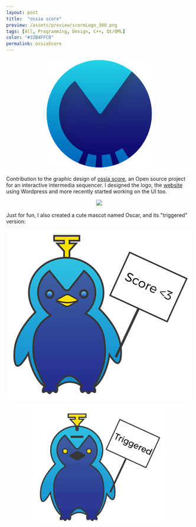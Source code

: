 ```yaml
---
layout: post
title:  "ossia score"
preview: /assets/preview/scoreLogo_300.png
tags: [All, Programming, Design, C++, Qt/QML]
color: "#32B4FFC0"
permalink: ossiaScore
---
```



<p align="center">
    <img src="/assets/scoreLogo.png" width="300"/>
</p>

Contribution to the graphic design of [ossia score](https://github.com/OSSIA/score), an Open source project for an interactive intermedia sequencer. I designed the logo, the [website](https://ossia.io/) using Wordpress and more recently started working on the UI too.

<p align="center">
<a href="https://raw.githubusercontent.com/OSSIA/score/master/docs/score.png">
  <img src="https://raw.githubusercontent.com/OSSIA/score/master/docs/score.png"/>
  </a>
</p>

Just for fun, I also created a cute mascot named Oscar, and its "triggered" version: 

<p align="center">
  <img src="/assets/scoreFun.png"/>
</p>


<p align="center">
  <img src="/assets/oscar_triggered_loop.gif" />
</p>

